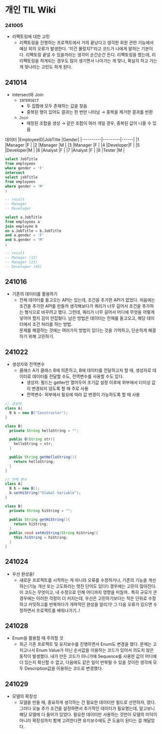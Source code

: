# 개인 TIL Wiki

### 241005
* 리팩토링에 대한 고민
  * 리팩토링을 진행하는 프로젝트에서 거의 끝났다고 생각한 회원 관련 기능에서 예상 외의 오류가 발생한다. '이건 몰랐지?'라고 코드가 나에게 말하는 기분이다. 리팩토링 끝낼 수 있을까라는 생각이 순간순간 든다. 리팩토링을 했는데, 리리팩토링을 하게되는 경우도 많이 생기면서 나아가는 게 맞나, 확실히 하고 가는 게 맞나라는 고민도 하게 된다.

## 241014
* Intersect와 Join
  * `INTERSECT`
    * 두 집합에 모두 존재하는 값을 찾음 
    * 중복된 행이 있어도 결과는 한 번만 나타남 → 중복을 제거한 결과를 반환
  * `Join`
    * 매칭된 조합을 생성 → 같은 조합이 여러 개일 경우, 중복된 값이 나올 수 있음

데이터
|EmployeeID|JobTitle |Gender|
|----------|---------|------|
|1         |Manager  |F     |
|2         |Manager  |M     |
|3         |Manager  |F     |
|4         |Developer|F     |
|5         |Developer|M     |
|6         |Analyst  |F     |
|7         |Analyst  |F     |
|8         |Tester   |M     |

```sql
select JobTitle
from employees
where gender = 'F'
intersect
select jobTitle
from employees
where gender = 'M'
;

-- result
-- Manager
-- Developer

select a.JobTitle
from employees a
join employee b
on a.JobTitle = b.JobTitle
and a.gender = 'F'
and b.gender = 'M'
;

-- result
-- Manager (13)
-- Manager (23)
-- Developer (45)
```

## 241016
* 기존의 데이터를 활용하기
  * 전체 데이터를 들고오는 API는 있는데, 조건을 추가한 API가 없었다.
  처음에는 조건을 추가한 API를 만들까 생각해보다가 쿼리가 너무 길어서 조건을 추가하는 형식으로 바꾸려고 했다.
  그런데, 쿼리가 너무 길어서 어디에 무엇을 어떻게 넣어야 할지 감이 안잡혔다.
  남은 방법은 데이터는 전체를 들고오고, 해당 데이터에서 조건 처리를 하는 방법.  
  문제를 해결하는 것에는 여러가지 방법이 있다는 것을 기억하고, 단순하게 해결하기 위해 고민하기.

## 241022
* 생성자와 전역변수
  * 클래스 A가 클래스 B에 의존하고, B에 데이터를 전달하고자 할 때, 생성자로 데이터로 데이터를 전달할 수도, 전역변수를 사용할 수도 있다.
    * 생성자: 필드는 getter만 열어두어 초기값 설정 이후에 외부에서 더이상 값이 변경되지 않도록 할 때 주로 사용
    * 전역변수: 외부에서 필요에 따라 값 변경이 가능하도록 할 때 사용

```java
// 생성자
class A{
  B b = new B("Constructor");
}

class B{
  private String helloString = "";

  public B(String str){
    helloString = str;
  }

  public String getHelloString(){
    return helloString;
  }
}

// 전역 변수
class A{
  B b = new B();
  b.setHiString("Global Variable");
}

class B{
  private String hiString = "";

  public String getHiString(){
    return hiString;
  }
  public void setHiString(String hiString){
    this.hiString = hiString;
  }
}
```

## 241024
* 우선 완성을!
  * 새로운 프로젝트를 시작하는 게 아니라 오류를 수정하거나, 기존의 기능을 개선하는(기능 개선 또는 고도화라는 멋진 단어도 있다!) 경우에는 고민이 많아진다. 이 코드는 무엇이고, 내 수정으로 인해 어디까지 영향을 미칠까.. 특히 규모가 큰 경우에는 이러한 걱정이 더 커지는데, 우선은 고민하기보다는 작은 단위로 수정하고 커밋하고를 반복하다가 개략적인 완성을 알리기! 그 다음 오류가 있으면 수정하면서 프로젝트를 배워나가기..!

## 241028
* Enum을 활용할 때 주의할 것
  * 최근 기존 프로젝트 및 유지보수를 진행하면서 Enum도 변경을 했다.
  문제는 고치고나서 Enum Value가 아닌 순서값을 이용하는 코드가 있어서 의도치 않은 동작이 발생했다.
  내가 만든 코드가 아니가에 Sequence를 사용한 값이 어디에 더 있는지 확신할 수 없고, 다음에도 같은 일이 반복될 수 있을 것이란 생각에 모두 Description값을 이용하는 코드로 변경했다.

## 241029
* 모델의 확장성
  * 모델을 만들 때, 중요하게 생각하는 건 필요한 데이터만 필드로 선언하자, 였다.
  그러다 오늘 추가 조건을 설정하면서 추가적인 데이터가 필요했는데, 알고보니 해당 모델에 다 들어가 있었다.
  필요한 데이터만 사용하는 것만이 모델의 미덕이 아니라 확장성까지 함께 고려한다면 유지보수에도 큰 도움이 된다는 걸 깨달았다.